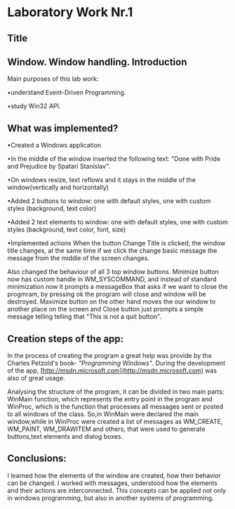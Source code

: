 Laboratory Work Nr.1
====================
Title
-----
Window. Window handling.
Introduction
------------
Main purposes of this lab work:

•understand Event-Driven Programming.

•study Win32 API.

What was implemented?
--------------------
•Created a Windows application

•In the middle of the window inserted the following text: "Done with Pride and Prejudice by Spatari Stanislav".

•On windows resize, text reflows and it stays in the middle of the window(vertically and horizontally)

•Added 2 buttons to window: one with default styles, one with custom styles (background, text color)

•Added 2 text elements to window: one with default styles, one with custom styles (background, text color, font, size)

•Implemented actions
When the button Change Title is clicked, the window title changes, at the same time if we click the change basic message the message from the middle of the screen changes.

Also changed the behaviour of all 3 top window buttons. Minimize button now has custom handle in WM_SYSCOMMAND, and instead of standard minimization now it prompts a messageBox that asks if we want to close the progmram, by pressing ok the program will close and window will be destroyed. Maximize button on the other hand moves the our window to another place on the screen and Close button just prompts a simple message telling telling that "This is not a quit button".

Creation steps of the app:
--------------------------
In the process of creating the program a great help was provide by the Charles Petzold's book- *"Programming Windows"*. During the development of the app, [http://msdn.microsoft.com](http://msdn.microsoft.com) was also of great usage.

Analysing the structure of the program, it can be divided in two main parts: WinMain function, which represents the entry point in the program and WinProc, which is the function that processes all messages sent or posted to all windows of the class. So,in WinMain were declared the main window,while in WinProc were created a list of messages as WM_CREATE, WM_PAINT, WM_DRAWITEM and others, that were used to generate buttons,text elements and dialog boxes. 

Conclusions:
--------------------------
I learned how the elements of the window are created, how their behavior can be changed. I worked with messages, understood how the elements and their actions are interconnected. This concepts can be applied not only in windows programming, but also in another systems of programming.